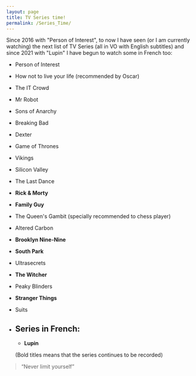 ```yaml
---
layout: page
title: TV Series time!
permalink: /Series_Time/
---
```


Since 2016 with "Person of Interest", to now I have seen (or I am currently watching) the next list of TV Series (all in VO with English subtitles) and since 2021 with "Lupin" I have begun to watch some in French too:

* Person of Interest
* How not to live your life (recommended by Oscar)
* The IT Crowd
* Mr Robot
* Sons of Anarchy
* Breaking Bad
* Dexter
* Game of Thrones
* Vikings
* Silicon Valley
* The Last Dance
* **Rick & Morty**
* **Family Guy**
* The Queen's Gambit (specially recommended to chess player)
* Altered Carbon
* **Brooklyn Nine-Nine**
* **South Park**
* Ultrasecrets
* **The Witcher**
* Peaky Blinders
* **Stranger Things**
* Suits

  

* ## Series in French:
  * **Lupin**


  
  
  (Bold titles means that the series continues to be recorded)

> “Never limit yourself”

